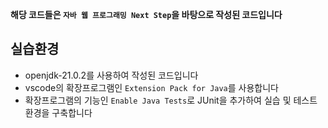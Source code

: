 <b>해당 코드들은 `자바 웹 프로그래밍 Next Step`을 바탕으로 작성된 코드입니다 </b>

## 실습환경
- openjdk-21.0.2를 사용하여 작성된 코드입니다
- vscode의 확장프로그램인 `Extension Pack for Java`를 사용합니다
- 확장프로그램의 기능인 `Enable Java Tests`로 JUnit을 추가하여 실습 및 테스트 환경을 구축합니다